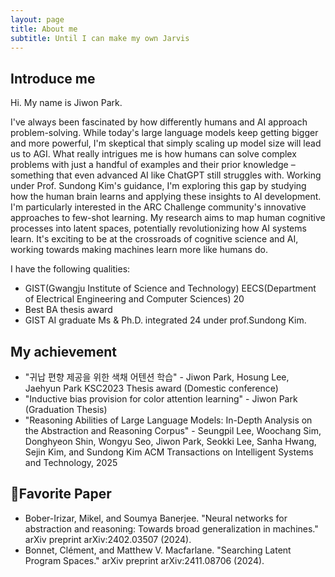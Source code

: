 ```yaml
---
layout: page
title: About me
subtitle: Until I can make my own Jarvis
---
```


## Introduce me
Hi. My name is Jiwon Park.

I've always been fascinated by how differently humans and AI approach problem-solving. While today's large language models keep getting bigger and more powerful, I'm skeptical that simply scaling up model size will lead us to AGI. What really intrigues me is how humans can solve complex problems with just a handful of examples and their prior knowledge – something that even advanced AI like ChatGPT still struggles with. Working under Prof. Sundong Kim's guidance, I'm exploring this gap by studying how the human brain learns and applying these insights to AI development. I'm particularly interested in the ARC Challenge community's innovative approaches to few-shot learning. My research aims to map human cognitive processes into latent spaces, potentially revolutionizing how AI systems learn. It's exciting to be at the crossroads of cognitive science and AI, working towards making machines learn more like humans do.

I have the following qualities:

- GIST(Gwangju Institute of Science and Technology) EECS(Department of Electrical Engineering and Computer Sciences) 20
- Best BA thesis award
- GIST AI graduate Ms & Ph.D. integrated 24 under prof.Sundong Kim.
  
## My achievement

- "귀납 편향 제공을 위한 색채 어텐션 학습" - Jiwon Park, Hosung Lee, Jaehyun Park KSC2023 Thesis award (Domestic conference)
- "Inductive bias provision for color attention learning" - Jiwon Park (Graduation Thesis)
- "Reasoning Abilities of Large Language Models: In-Depth Analysis on the Abstraction and Reasoning Corpus" - Seungpil Lee, Woochang Sim, Donghyeon Shin, Wongyu Seo, Jiwon Park, Seokki Lee, Sanha Hwang, Sejin Kim, and Sundong Kim ACM Transactions on Intelligent Systems and Technology, 2025


## Favorite Paper
- Bober-Irizar, Mikel, and Soumya Banerjee. "Neural networks for abstraction and reasoning: Towards broad generalization in machines." arXiv preprint arXiv:2402.03507 (2024).
- Bonnet, Clément, and Matthew V. Macfarlane. "Searching Latent Program Spaces." arXiv preprint arXiv:2411.08706 (2024).

